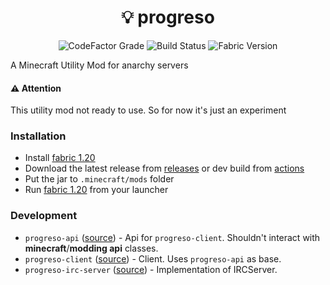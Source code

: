 <h1 align="center">💡 progreso</h1>

<div align="center">

![CodeFactor Grade](https://img.shields.io/codefactor/grade/github/ya-ilya/progreso?color=royalblue)
![Build Status](https://img.shields.io/github/actions/workflow/status/ya-ilya/progreso/build.yml?branch=main&logo=gradle)
![Fabric Version](https://img.shields.io/badge/Fabric-1.20-informational)

</div>

A Minecraft Utility Mod for anarchy servers

#### ⚠️ Attention

This utility mod not ready to use. So for now it's just an experiment

### Installation

- Install [fabric 1.20](https://fabricmc.net/use/installer/)
- Download the latest release from [releases](https://github.com/ya-ilya/progreso/releases) or dev build from [actions](https://github.com/ya-ilya/progreso/actions)
- Put the jar to `.minecraft/mods` folder
- Run [fabric 1.20]() from your launcher

### Development

- `progreso-api` ([source](https://github.com/ya-ilya/progreso/tree/main/progreso-api)) - Api for `progreso-client`. Shouldn't interact with **minecraft**/**modding api** classes.
- `progreso-client` ([source](https://github.com/ya-ilya/progreso/tree/main/progreso-client)) - Client. Uses `progreso-api` as base.
- `progreso-irc-server` ([source](https://github.com/ya-ilya/progreso/tree/main/progreso-irc-server)) - Implementation of IRCServer.